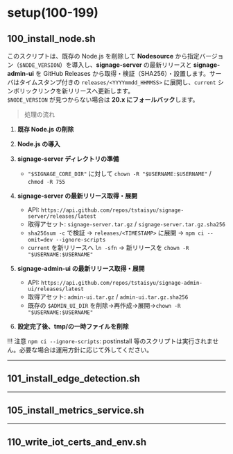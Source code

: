 # setup(100-199)

## **100_install_node.sh**

このスクリプトは、既存の Node.js を削除して **Nodesource** から指定バージョン（`$NODE_VERSION`）を導入し、**signage-server** の最新リリースと **signage-admin-ui** を GitHub Releases から取得・検証（SHA256）・設置します。サーバはタイムスタンプ付きの `releases/<YYYYmmdd_HHMMSS>` に展開し、`current` シンボリックリンクを新リリースへ更新します。  
`$NODE_VERSION` が見つからない場合は **20.x にフォールバック**します。

> 処理の流れ

1) **既存 Node.js の削除**  

2) **Node.js の導入**  

3) **signage-server ディレクトリの準備**  
   - `"$SIGNAGE_CORE_DIR"` に対して `chown -R "$USERNAME:$USERNAME"` / `chmod -R 755`

4) **signage-server の最新リリース取得・展開**  
   - API: `https://api.github.com/repos/tstaisyu/signage-server/releases/latest`  
   - 取得アセット: `signage-server.tar.gz` / `signage-server.tar.gz.sha256`  
   - `sha256sum -c` で検証 → `releases/<TIMESTAMP>` に展開 → `npm ci --omit=dev --ignore-scripts`  
   - `current` を新リリースへ `ln -sfn` → 新リリースを `chown -R "$USERNAME:$USERNAME"`

5) **signage-admin-ui の最新リリース取得・展開**  
   - API: `https://api.github.com/repos/tstaisyu/signage-admin-ui/releases/latest`  
   - 取得アセット: `admin-ui.tar.gz` / `admin-ui.tar.gz.sha256`  
   - 既存の `$ADMIN_UI_DIR` を削除→再作成→展開→`chown -R "$USERNAME:$USERNAME"`

6) **設定完了後、tmp/の一時ファイルを削除**

!!! 注意
    `npm ci --ignore-scripts`: postinstall 等のスクリプトは実行されません。必要な場合は運用方針に応じて外してください。

---

## **101_install_edge_detection.sh**

---

## **105_install_metrics_service.sh**

---

## **110_write_iot_certs_and_env.sh**
